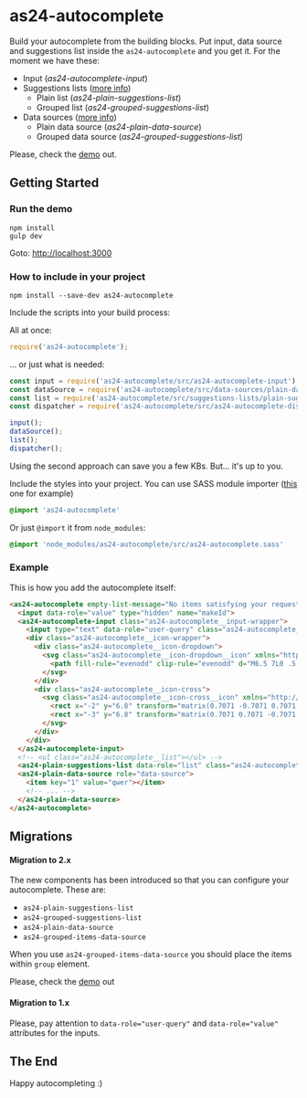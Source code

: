 # as24-autocomplete

Build your autocomplete from the building blocks. Put input, data source and suggestions list inside the `as24-autocomplete` and you get it. For the moment we have these:

- Input (_as24-autocomplete-input_)
- Suggestions lists ([more info](suggestions-lists/readme.md))
  - Plain list (_as24-plain-suggestions-list_)
  - Grouped list (_as24-grouped-suggestions-list_)
- Data sources ([more info](data-sources/readme.md))
  - Plain data source (_as24-plain-data-source_)
  - Grouped data source  (_as24-grouped-suggestions-list_)

Please, check the [demo](https://autoscout24.github.io/as24-autocomplete/) out.

## Getting Started

### Run the demo

```
npm install
gulp dev
```

Goto: [http://localhost:3000](http://localhost:3000)

### How to include in your project

```
npm install --save-dev as24-autocomplete
```

Include the scripts into your build process:


All at once:
```js
require('as24-autocomplete');
```

... or just what is needed:
```js
const input = require('as24-autocomplete/src/as24-autocomplete-input');
const dataSource = require('as24-autocomplete/src/data-sources/plain-data-source');
const list = require('as24-autocomplete/src/suggestions-lists/plain-suggestions-list');
const dispatcher = require('as24-autocomplete/src/as24-autocomplete-dispatcher');

input();
dataSource();
list();
dispatcher();
```

Using the second approach can save you a few KBs. But... it's up to you.

Include the styles into your project. You can use SASS module importer ([this](https://www.npmjs.com/package/sass-module-importer) one for example)

```scss
@import 'as24-autocomplete'
```

Or just `@import` it from `node_modules`:

```scss
@import 'node_modules/as24-autocomplete/src/as24-autocomplete.sass'
```

### Example

This is how you add the autocomplete itself:

```html
<as24-autocomplete empty-list-message="No items satisfying your request">
  <input data-role="value" type="hidden" name="makeId">
  <as24-autocomplete-input class="as24-autocomplete__input-wrapper">
    <input type="text" data-role="user-query" class="as24-autocomplete__input" placeholder="Optional placeholder">
    <div class="as24-autocomplete__icon-wrapper">
      <div class="as24-autocomplete__icon-dropdown">
        <svg class="as24-autocomplete__icon-dropdown__icon" xmlns="http://www.w3.org/2000/svg" viewBox="0 0 13 7" height="16px" width="16px">
          <path fill-rule="evenodd" clip-rule="evenodd" d="M6.5 7L0 .5.5 0l6 6 5.9-6 .6.5"></path>
        </svg>
      </div>
      <div class="as24-autocomplete__icon-cross">
        <svg class="as24-autocomplete__icon-cross__icon" xmlns="http://www.w3.org/2000/svg" viewBox="0 0 16 16" height="16px" width="16px">
          <rect x="-2" y="6.8" transform="matrix(0.7071 -0.7071 0.7071 0.7071 -3.2215 7.7782)" width="20" height="1"/>
          <rect x="-3" y="6.8" transform="matrix(0.7071 0.7071 -0.7071 0.7071 7.7786 -3.2215)" width="20" height="1"/>
        </svg>
      </div>
    </div>
  </as24-autocomplete-input>
  <!-- <ul class="as24-autocomplete__list"></ul> -->
  <as24-plain-suggestions-list data-role="list" class="as24-autocomplete__list"></as24-plain-suggestions-list>
  <as24-plain-data-source role="data-source">
    <item key="1" value="qwer"></item>
    <!-- ... -->
  </as24-plain-data-source>
</as24-autocomplete>
```

## Migrations

#### Migration to 2.x

The new components has been introduced so that you can configure your autocomplete. These are:

- `as24-plain-suggestions-list`
- `as24-grouped-suggestions-list`
- `as24-plain-data-source`
- `as24-grouped-items-data-source`

When you use `as24-grouped-items-data-source` you should place the items within `group` element.

Please, check the [demo](https://autoscout24.github.io/as24-autocomplete/) out

#### Migration to 1.x

Please, pay attention to `data-role="user-query"` and `data-role="value"` attributes for the inputs.

## The End

Happy autocompleting :)

